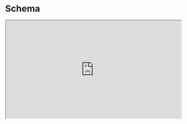 # Schema

<iframe width="560" height="315" src='https://dbdiagram.io/e/671ca45f97a66db9a3565024/67286f14e9daa85aca33c5b1'> </iframe>

